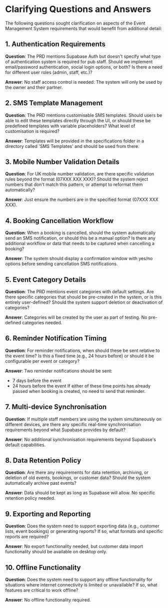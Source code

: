 # Clarifying Questions and Answers

The following questions sought clarification on aspects of the Event Management System requirements that would benefit from additional detail:

## 1. Authentication Requirements

**Question**: The PRD mentions Supabase Auth but doesn't specify what type of authentication system is required for pub staff. Should we implement email/password authentication, social login options, or both? Is there a need for different user roles (admin, staff, etc.)?

**Answer**: No staff access control is needed. The system will only be used by the owner and their partner.

## 2. SMS Template Management

**Question**: The PRD mentions customisable SMS templates. Should users be able to edit these templates directly through the UI, or should these be predefined templates with variable placeholders? What level of customisation is required?

**Answer**: Templates will be provided in the specifications folder in a directory called 'SMS Templates' and should be used from there.

## 3. Mobile Number Validation Details

**Question**: For UK mobile number validation, are there specific validation rules beyond the format (07XXX XXX XXX)? Should the system reject numbers that don't match this pattern, or attempt to reformat them automatically?

**Answer**: Just ensure the numbers are in the specified format (07XXX XXX XXX).

## 4. Booking Cancellation Workflow

**Question**: When a booking is cancelled, should the system automatically send an SMS notification, or should this be a manual option? Is there any additional workflow or data that needs to be captured when cancelling a booking?

**Answer**: The system should display a confirmation window with yes/no options before sending cancellation SMS notifications.

## 5. Event Category Details

**Question**: The PRD mentions event categories with default settings. Are there specific categories that should be pre-created in the system, or is this entirely user-defined? Should the system support deletion or deactivation of categories?

**Answer**: Categories will be created by the user as part of testing. No pre-defined categories needed.

## 6. Reminder Notification Timing

**Question**: For reminder notifications, when should these be sent relative to the event time? Is this a fixed time (e.g., 24 hours before) or should it be configurable per event or category?

**Answer**: Two reminder notifications should be sent:
- 7 days before the event
- 24 hours before the event
If either of these time points has already passed when booking is created, no need to send that reminder.

## 7. Multi-device Synchronisation

**Question**: If multiple staff members are using the system simultaneously on different devices, are there any specific real-time synchronisation requirements beyond what Supabase provides by default?

**Answer**: No additional synchronisation requirements beyond Supabase's default capabilities.

## 8. Data Retention Policy

**Question**: Are there any requirements for data retention, archiving, or deletion of old events, bookings, or customer data? Should the system automatically archive past events?

**Answer**: Data should be kept as long as Supabase will allow. No specific retention policy needed.

## 9. Exporting and Reporting

**Question**: Does the system need to support exporting data (e.g., customer lists, event bookings) or generating reports? If so, what formats and specific reports are required?

**Answer**: No export functionality needed, but customer data import functionality should be available on desktop only.

## 10. Offline Functionality

**Question**: Does the system need to support any offline functionality for situations where internet connectivity is limited or unavailable? If so, what features are critical to work offline?

**Answer**: No offline functionality required. 